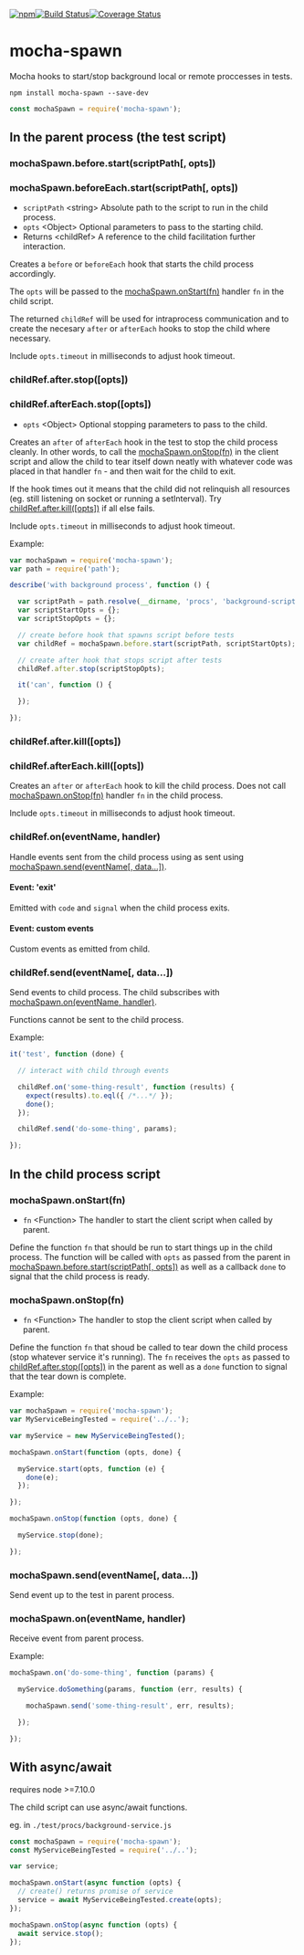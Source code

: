 [![npm](https://img.shields.io/npm/v/mocha-spawn.svg)](https://www.npmjs.com/package/mocha-spawn)[![Build Status](https://travis-ci.org/nomilous/mocha-spawn.svg?branch=master)](https://travis-ci.org/nomilous/mocha-spawn)[![Coverage Status](https://coveralls.io/repos/github/nomilous/mocha-spawn/badge.svg?branch=master)](https://coveralls.io/github/nomilous/mocha-spawn?branch=master)

# mocha-spawn

Mocha hooks to start/stop background local or remote proccesses in tests.



```
npm install mocha-spawn --save-dev
```

```javascript
const mochaSpawn = require('mocha-spawn');
```



## In the parent process (the test script)



### mochaSpawn.before.start(scriptPath[, opts])
### mochaSpawn.beforeEach.start(scriptPath[, opts])

 * `scriptPath` \<string> Absolute path to the script to run in the child process.
 * `opts` \<Object> Optional parameters to pass to the starting child.
 * Returns \<childRef> A reference to the child facilitation further interaction.

Creates a `before` or `beforeEach` hook that starts the child process accordingly.

The `opts` will be passed to the [mochaSpawn.onStart(fn)](#mochaspawnonstartfn) handler `fn` in the child script.

The returned `childRef` will be used for intraprocess communication and to create the necesary `after` or `afterEach` hooks to stop the child where necessary.

Include `opts.timeout` in milliseconds to adjust hook timeout.



### childRef.after.stop([opts])
### childRef.afterEach.stop([opts])

* `opts` \<Object> Optional stopping parameters to pass to the child.

Creates an `after` of `afterEach` hook in the test to stop the child process cleanly. In other words, to call the [mochaSpawn.onStop(fn)](#mochaspawnonstopfn) in the client script and allow the child to tear itself down neatly with whatever code was placed in that handler `fn` - and then wait for the child to exit.

If the hook times out it means that the child did not relinquish all resources (eg. still listening on socket or running a setInterval). Try [childRef.after.kill([opts])](#childrefafterkillopts) if all else fails.

Include `opts.timeout` in milliseconds to adjust hook timeout.



Example:

```javascript
var mochaSpawn = require('mocha-spawn');
var path = require('path');

describe('with background process', function () {

  var scriptPath = path.resolve(__dirname, 'procs', 'background-script.js');
  var scriptStartOpts = {};
  var scriptStopOpts = {};

  // create before hook that spawns script before tests
  var childRef = mochaSpawn.before.start(scriptPath, scriptStartOpts);

  // create after hook that stops script after tests
  childRef.after.stop(scriptStopOpts);

  it('can', function () {

  });

});
```



### childRef.after.kill([opts])
### childRef.afterEach.kill([opts])

Creates an `after` or `afterEach` hook to kill the child process. Does not call  [mochaSpawn.onStop(fn)](#mochaspawnonstopfn) handler `fn` in the child process.

Include `opts.timeout` in milliseconds to adjust hook timeout.



### childRef.on(eventName, handler)

Handle events sent from the child process using as sent using [mochaSpawn.send(eventName[, data…])](#mochaspawnsendeventname-data).

#### Event: 'exit'

Emitted with `code` and `signal` when the child process exits.

#### Event: custom events

Custom events as emitted from child.



### childRef.send(eventName[, data...])

Send events to child process. The child subscribes with [mochaSpawn.on(eventName, handler)](#mochaspawnoneventname-handler).

Functions cannot be sent to the child process.



Example:

```javascript
it('test', function (done) {

  // interact with child through events

  childRef.on('some-thing-result', function (results) {
    expect(results).to.eql({ /*...*/ });
    done();
  });

  childRef.send('do-some-thing', params);

});
```



## In the child process script



### mochaSpawn.onStart(fn)

* `fn` \<Function> The handler to start the client script when called by parent.

Define the function `fn` that should be run to start things up in the child process. The function will be called with `opts` as passed from the parent in [mochaSpawn.before.start(scriptPath[, opts])](#mochaspawnbeforestartscriptpath-opts) as well as a callback `done` to signal that the child process is ready.



### mochaSpawn.onStop(fn)

* `fn` \<Function> The handler to stop the client script when called by parent.

Define the function `fn` that shoud be called to tear down the child process (stop whatever service it's running). The  `fn` receives the `opts` as passed to [childRef.after.stop([opts])](#childrefafterstopopts) in the parent as well as a `done` function to signal that the tear down is complete.



Example:

```javascript
var mochaSpawn = require('mocha-spawn');
var MyServiceBeingTested = require('../..');

var myService = new MyServiceBeingTested();

mochaSpawn.onStart(function (opts, done) {

  myService.start(opts, function (e) {
    done(e);
  });

});

mochaSpawn.onStop(function (opts, done) {

  myService.stop(done);

});
```



### mochaSpawn.send(eventName[, data...])

Send event up to the test in parent process.



### mochaSpawn.on(eventName, handler)

Receive event from parent process.



Example:

```javascript
mochaSpawn.on('do-some-thing', function (params) {

  myService.doSomething(params, function (err, results) {

    mochaSpawn.send('some-thing-result', err, results);

  });

});
```



## With async/await

requires node >=7.10.0

The child script can use async/await functions.

eg. in `./test/procs/background-service.js`

```javascript
const mochaSpawn = require('mocha-spawn');
const MyServiceBeingTested = require('../..');

var service;

mochaSpawn.onStart(async function (opts) {
  // create() returns promise of service
  service = await MyServiceBeingTested.create(opts);
});

mochaSpawn.onStop(async function (opts) {
  await service.stop();
});
```

